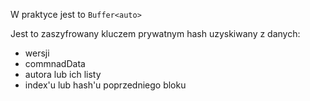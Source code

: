 W praktyce jest to `Buffer<auto>`

Jest to zaszyfrowany kluczem prywatnym hash uzyskiwany z danych:
 - wersji
 - commnadData
 - autora lub ich listy
 - index'u lub hash'u poprzedniego bloku
